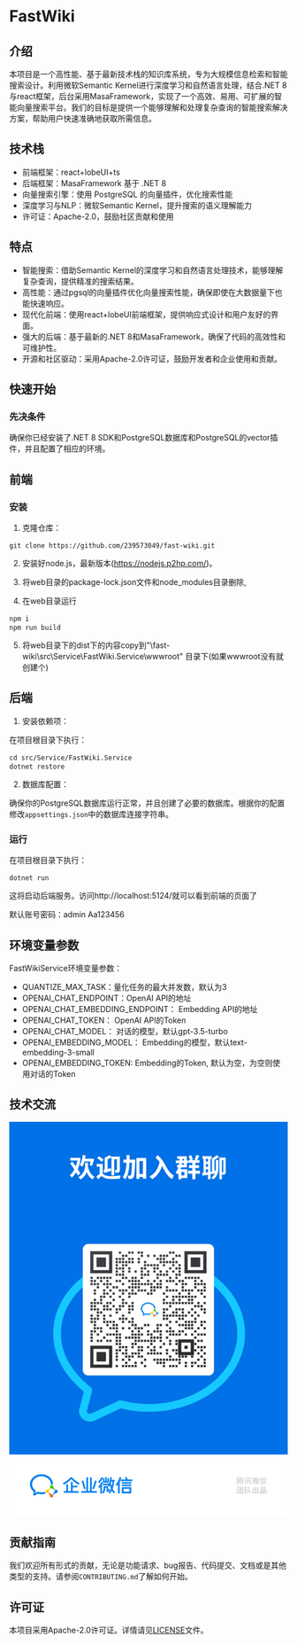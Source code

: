 # FastWiki
## 介绍

本项目是一个高性能、基于最新技术栈的知识库系统，专为大规模信息检索和智能搜索设计。利用微软Semantic Kernel进行深度学习和自然语言处理，结合.NET 8与react框架，后台采用MasaFramework，实现了一个高效、易用、可扩展的智能向量搜索平台。我们的目标是提供一个能够理解和处理复杂查询的智能搜索解决方案，帮助用户快速准确地获取所需信息。

## 技术栈

- 前端框架：react+lobeUI+ts
- 后端框架：MasaFramework 基于 .NET 8
- 向量搜索引擎：使用 PostgreSQL 的向量插件，优化搜索性能
- 深度学习与NLP：微软Semantic Kernel，提升搜索的语义理解能力
- 许可证：Apache-2.0，鼓励社区贡献和使用

## 特点

- 智能搜索：借助Semantic Kernel的深度学习和自然语言处理技术，能够理解复杂查询，提供精准的搜索结果。
- 高性能：通过pgsql的向量插件优化向量搜索性能，确保即使在大数据量下也能快速响应。
- 现代化前端：使用react+lobeUI前端框架，提供响应式设计和用户友好的界面。
- 强大的后端：基于最新的.NET 8和MasaFramework，确保了代码的高效性和可维护性。
- 开源和社区驱动：采用Apache-2.0许可证，鼓励开发者和企业使用和贡献。

## 快速开始

### 先决条件

确保你已经安装了.NET 8 SDK和PostgreSQL数据库和PostgreSQL的vector插件，并且配置了相应的环境。

## 前端

### 安装

1. 克隆仓库：

```
git clone https://github.com/239573049/fast-wiki.git
```

2. 安装好node.js，最新版本(https://nodejs.p2hp.com/)。

3. 将web目录的package-lock.json文件和node_modules目录删除,

4. 在web目录运行
```
npm i
npm run build
```
5. 将web目录下的dist下的内容copy到"\fast-wiki\src\Service\FastWiki.Service\wwwroot" 目录下(如果wwwroot没有就创建个)

## 后端

1. 安装依赖项：

在项目根目录下执行：

```
cd src/Service/FastWiki.Service
dotnet restore
```

2. 数据库配置：

确保你的PostgreSQL数据库运行正常，并且创建了必要的数据库。根据你的配置修改`appsettings.json`中的数据库连接字符串。

### 运行

在项目根目录下执行：

```
dotnet run
```

这将启动后端服务。访问http://localhost:5124/就可以看到前端的页面了

默认账号密码：admin Aa123456

## 环境变量参数

FastWikiService环境变量参数：
- QUANTIZE_MAX_TASK：量化任务的最大并发数，默认为3
- OPENAI_CHAT_ENDPOINT：OpenAI API的地址
- OPENAI_CHAT_EMBEDDING_ENDPOINT： Embedding API的地址
- OPENAI_CHAT_TOKEN： OpenAI API的Token
- OPENAI_CHAT_MODEL： 对话的模型，默认gpt-3.5-turbo
- OPENAI_EMBEDDING_MODEL： Embedding的模型，默认text-embedding-3-small
- OPENAI_EMBEDDING_TOKEN: Embedding的Token, 默认为空，为空则使用对话的Token

## 技术交流
![群聊二维码](img/wechat.png)

## 贡献指南

我们欢迎所有形式的贡献，无论是功能请求、bug报告、代码提交、文档或是其他类型的支持。请参阅`CONTRIBUTING.md`了解如何开始。

## 许可证

本项目采用Apache-2.0许可证。详情请见[LICENSE](LICENSE)文件。

